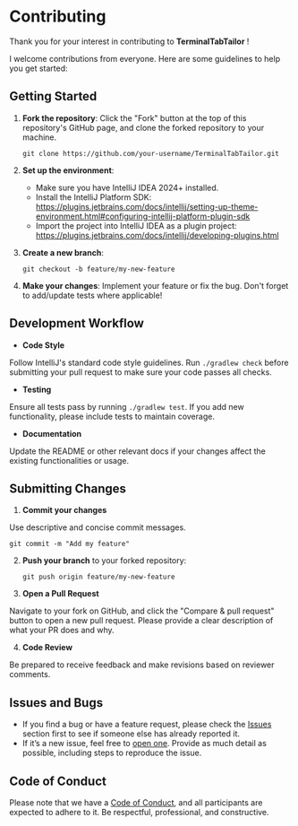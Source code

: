 # Contributing

Thank you for your interest in contributing to **TerminalTabTailor** !

I welcome contributions from everyone. Here are some guidelines to help you get started:

## Getting Started

1. **Fork the repository**: Click the "Fork" button at the top of this repository's GitHub page, and clone the forked repository to your machine.

   ```
   git clone https://github.com/your-username/TerminalTabTailor.git
   ```

2. **Set up the environment**:

    - Make sure you have IntelliJ IDEA 2024+ installed.
    - Install the IntelliJ Platform SDK: https://plugins.jetbrains.com/docs/intellij/setting-up-theme-environment.html#configuring-intellij-platform-plugin-sdk
    - Import the project into IntelliJ IDEA as a plugin project: https://plugins.jetbrains.com/docs/intellij/developing-plugins.html
3. **Create a new branch**:
   ```
   git checkout -b feature/my-new-feature
   ```

4. **Make your changes**: Implement your feature or fix the bug. Don't forget to add/update tests where applicable!


## Development Workflow

- **Code Style**

Follow IntelliJ's standard code style guidelines. Run `./gradlew check` before submitting your pull request to make sure your code passes all checks.

- **Testing**

Ensure all tests pass by running `./gradlew test`. If you add new functionality, please include tests to maintain coverage.

- **Documentation**

Update the README or other relevant docs if your changes affect the existing functionalities or usage.

## Submitting Changes

1. **Commit your changes**

Use descriptive and concise commit messages.

   ```
   git commit -m "Add my feature"
   ```

2. **Push your branch** to your forked repository:

   ```
   git push origin feature/my-new-feature
   ```

3. **Open a Pull Request**

Navigate to your fork on GitHub, and click the "Compare & pull request" button to open a new pull request. Please provide a clear description of what your PR does and why.

4. **Code Review**

Be prepared to receive feedback and make revisions based on reviewer comments.


## Issues and Bugs

- If you find a bug or have a feature request, please check the [Issues](https://github.com/romaindalichamp/TerminalTabTailor/issues) section first to see if someone else has already reported it.
- If it’s a new issue, feel free to [open one](https://github.com/romaindalichamp/TerminalTabTailor/issues/new). Provide as much detail as possible, including steps to reproduce the issue.

## Code of Conduct

Please note that we have a [Code of Conduct](CODE_OF_CONDUCT.md), and all participants are expected to adhere to it. Be respectful, professional, and constructive.
